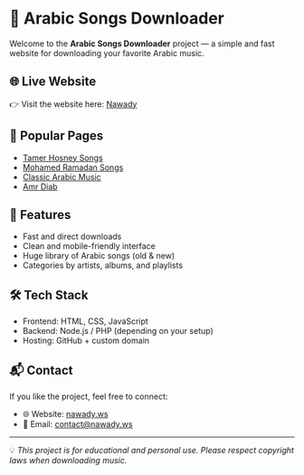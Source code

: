 # 🎵 Arabic Songs Downloader  

Welcome to the **Arabic Songs Downloader** project — a simple and fast website for downloading your favorite Arabic music.  

## 🌐 Live Website  
👉 Visit the website here: [Nawady](https://nawady.ws)  

## 📑 Popular Pages  
- [Tamer Hosney Songs](https://xn----ymcioso6jm0b.nawady.ws/)  
- [Mohamed Ramadan Songs](https://xn----zmcqil4a8gbdm.nawady.ws/)  
- [Classic Arabic Music](https://xn-----dtdcfc5cog8cwfsaclf2ctqggb.nawady.ws/)  
- [Amr Diab](https://xn-----ctdevoeak3fygob2af.nawady.ws/)  

## 🚀 Features  
- Fast and direct downloads  
- Clean and mobile-friendly interface  
- Huge library of Arabic songs (old & new)  
- Categories by artists, albums, and playlists  

## 🛠️ Tech Stack  
- Frontend: HTML, CSS, JavaScript  
- Backend: Node.js / PHP (depending on your setup)  
- Hosting: GitHub + custom domain  

## 📬 Contact  
If you like the project, feel free to connect:  

- 🌐 Website: [nawady.ws](https://nawady.ws)  
- 📧 Email: contact@nawady.ws  

---
💡 *This project is for educational and personal use. Please respect copyright laws when downloading music.*

